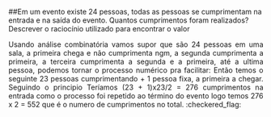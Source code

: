 ##Em um evento existe 24 pessoas, todas as pessoas se cumprimentam na entrada e
na saída do evento. Quantos cumprimentos foram realizados? Descrever o
raciocínio utilizado para encontrar o valor

<p align="justify">Usando análise combinatória vamos supor que são 24 pessoas em uma sala, a primeira chega e não cumprimenta ngm, a segunda cumprimenta a primeira, a terceira cumprimenta a segunda e a primeira, até a ultima pessoa, podemos tornar o processo numérico pra facilitar: Então temos o seguinte 23 pessoas cumprimentando + 1 pessoa fixa, a primeira a chegar. Seguindo o principio Teríamos (23 + 1)x23/2 = 276 cumprimentos na entrada como o processo foi repetido ao término do evento logo temos 276 x 2 = 552 que é o numero de cumprimentos no total. :checkered_flag: <p>
